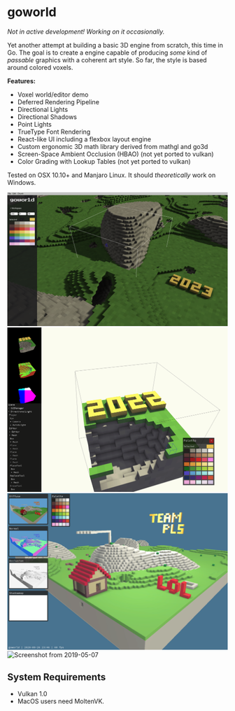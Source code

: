 # goworld

*Not in active development! Working on it occasionally.*

Yet another attempt at building a basic 3D engine from scratch, this time in Go. The goal is to create a engine capable of producing *some* kind of *passable* graphics with a coherent art style. So far, the style is based around colored voxels.

**Features:**
- Voxel world/editor demo
- Deferred Rendering Pipeline
- Directional Lights
- Directional Shadows
- Point Lights
- TrueType Font Rendering
- React-like UI including a flexbox layout engine
- Custom ergonomic 3D math library derived from mathgl and go3d
- Screen-Space Ambient Occlusion (HBAO) (not yet ported to vulkan)
- Color Grading with Lookup Tables (not yet ported to vulkan)

Tested on OSX 10.10+ and Manjaro Linux. It should *theoretically* work on Windows.

![Screenshot from 2023-02-06](docs/img/screenshot230305.png)
![Screenshot from 2022-02-27](docs/img/screenshot220227.png)
![Screenshot from 2020-09-26](docs/img/screenshot200926.png)
![Screenshot from 2019-05-07](docs/img/screenshot190507.png)

## System Requirements

 * Vulkan 1.0
 * MacOS users need MoltenVK.
